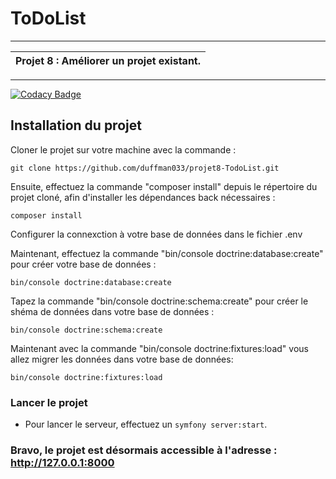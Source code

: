 # ToDoList

***
| Projet 8 : Améliorer un projet existant. |
|------------------------------------------|
***

[![Codacy Badge](https://app.codacy.com/project/badge/Grade/bd26cc5ae58c4d318a64d5bae21b856d)](https://www.codacy.com/gh/duffman033/projet8-TodoList/dashboard?utm_source=github.com&amp;utm_medium=referral&amp;utm_content=duffman033/projet8-TodoList&amp;utm_campaign=Badge_Grade)

## Installation du projet

Cloner le projet sur votre machine avec la commande :

```text
git clone https://github.com/duffman033/projet8-TodoList.git
```

Ensuite, effectuez la commande "composer install" depuis le répertoire du projet cloné, afin d'installer les dépendances back nécessaires :

```text
composer install
```

Configurer la connexction à votre base de données dans le fichier .env

Maintenant, effectuez la commande "bin/console doctrine:database:create" pour créer votre base de données :

```text
bin/console doctrine:database:create
```

Tapez la commande "bin/console doctrine:schema:create" pour créer le shéma de données dans votre base de données :

```text
bin/console doctrine:schema:create
```

Maintenant avec la commande "bin/console doctrine:fixtures:load" vous allez migrer les données dans votre base de données:

```text
bin/console doctrine:fixtures:load
```


### Lancer le projet

*   Pour lancer le serveur, effectuez un `symfony server:start`.

### Bravo, le projet est désormais accessible à l'adresse : http://127.0.0.1:8000

